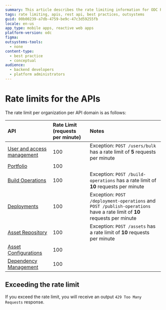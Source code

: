 ```yaml
---
summary: This article describes the rate limiting information for ODC REST APIs.
tags: rate limiting, apis, rest api, best practices, outsystems
guid: 00b00239-a7db-4759-be9c-47c3d59255fb
locale: en-us
app_type: mobile apps, reactive web apps
platform-version: odc
figma:
outsystems-tools:
  - none
content-type:
  - best practice
  - conceptual
audience:
  - backend developers
  - platform administrators
---
```


# Rate limits for the APIs

The rate limit per organization per API domain is as follows:

| API | Rate Limit (requests per minute) | Notes |
| :--- | :--- | :--- |
| [User and access management](../identity-v1.md) | 100 | Exception: `POST /users/bulk` has a rate limit of **5** requests per minute|
| [Portfolio](../portfolio-v1.md) | 100 | |
| [Build Operations](https://www.outsystems.com/tk/redirect?g=a359bc7f-74a0-4723-9f13-ca851718dc89) | 100 | Exception: `POST /build-operations` has a rate limit of **10** requests per minute |
| [Deployments](https://www.outsystems.com/tk/redirect?g=acf7cd06-3fe1-4bd3-85e8-06cd11aa0a7d) | 100 | Exception: `POST /deployment-operations` and `POST /publish-operations` have a rate limit of **10** requests per minute|
| [Asset Repository](https://www.outsystems.com/tk/redirect?g=9598cb1d-a50e-48d7-a43a-6582e43fd48b) | 100 | Exception: `POST /assets` has a rate limit of **10** requests per minute |
| [Asset Configurations](https://www.outsystems.com/tk/redirect?g=cb142916-250b-42b9-a983-7ccdaa028480) | 100 | |
| [Dependency Management](https://www.outsystems.com/tk/redirect?g=8a687cef-649f-4387-85e3-027954ac92cf) | 100 | |

## Exceeding the rate limit

If you exceed the rate limit, you will receive an output `429 Too Many Requests` response.
